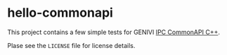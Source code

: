 # hello-commonapi

This project contains a few simple tests for GENIVI [IPC CommonAPI C++](http://projects.genivi.org/commonapi/).

Plase see the `LICENSE` file for license details.
